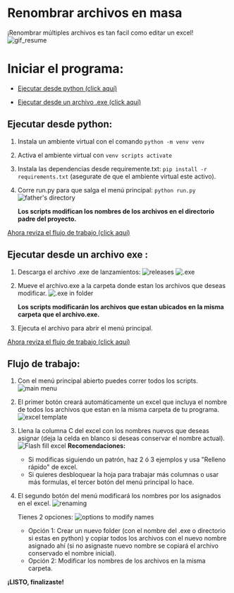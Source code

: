 # Renombrar archivos en masa
¡Renombrar múltiples archivos es tan facil como editar un excel!
![gif_resume](https://github.com/user-attachments/assets/1f7a9477-ddc0-4e3f-a747-4d48567e4b85)



# Iniciar el programa:
- [Ejecutar desde python (click aquí)](#ejecutar-desde-python)

- [Ejecutar desde un archivo .exe (click aquí)](#ejecutar-desde-un-archivo-exe )

## Ejecutar desde python:
1. Instala un ambiente virtual con el comando `python -m venv venv`

2. Activa el ambiente virtual con `venv scripts activate`

3. Instala las dependencias desde requiremente.txt: `pip install -r requirements.txt` 
(asegurate de que el ambiente virtual este activo).

4. Corre run.py para que salga el menú principal: `python run.py` 
    ![father's directory](https://github.com/user-attachments/assets/efa73448-b450-4e51-a26c-c2f8ebb882a7)

    **Los scripts modifican los nombres de los archivos en el directorio padre del proyecto.**


[Ahora reviza el flujo de trabajo (click aquí)](flujo-de-trabajo)





## Ejecutar desde un archivo exe :
1. Descarga el archivo .exe de lanzamientos:
    ![releases](https://github.com/user-attachments/assets/479ec700-56e1-4bf9-9d80-77743b8a1fbd)
    ![.exe](https://github.com/user-attachments/assets/57da40c2-41f7-4e71-b459-d785acd136d1)

2. Mueve el archivo.exe a la carpeta donde estan los archivos que deseas modificar.
    ![.exe in folder](https://github.com/user-attachments/assets/6e2859e6-dd8c-454d-ba5f-fef4369deb43)

    **Los scripts modificarán los archivos que estan ubicados en la misma carpeta que el archivo.exe.**

3. Ejecuta el archivo para abrir el menú principal.



[Ahora reviza el flujo de trabajo (click aquí)](flujo-de-trabajo)




## Flujo de trabajo:
1. Con el menú principal abierto puedes correr todos los scripts.
    ![main menu](https://github.com/user-attachments/assets/9e9d432d-d3e2-4f8a-a4c4-dea361f054b3)

2. El primer botón creará automáticamente un excel que incluya el nombre de todos los archivos que estan en la misma carpeta de tu programa.
    ![excel template](https://github.com/user-attachments/assets/c43eb533-498d-46a5-87d3-1ab98e0f8348)

3. Llena la columna C del excel con los nombres nuevos que deseas asignar (deja la celda en blanco si deseas conservar el nombre actual).
    ![Flash fill excel](https://github.com/user-attachments/assets/ec5e8c1a-dc87-49f7-bff6-abe98b32a57c)
    **Recomendaciones:** 
    - Si modificas siguiendo un patrón, haz 2 ó 3 ejemplos y usa "Relleno rápido" de excel.
    - Si quieres desbloquear la hoja para trabajar más columnas o usar más formulas, el tercer botón del menú principal lo hace.
    

4. El segundo botón del menú modificará los nombres por los asignados en el excel.
    ![renaming](https://github.com/user-attachments/assets/e8aa9663-363b-4297-aa6f-55cae6d83c77)


    Tienes 2 opciones:
    ![options to modify names](https://github.com/user-attachments/assets/8d4136fe-5dc2-43c5-875a-fc729e16124d)
    - Opción 1: Crear un nuevo folder (con el nombre del .exe o directorio si estas en python) y copiar todos los archivos con el nuevo nombre asignado ahí (si no asignaste nuevo nombre se copiará el archivo conservado el nombre inicial).
    - Opción 2: Modificar los nombres de los archivos en la misma carpeta.


**¡LISTO, finalizaste!**













